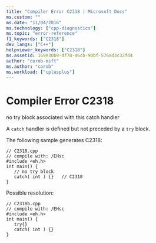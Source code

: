 ```yaml
---
title: "Compiler Error C2318 | Microsoft Docs"
ms.custom: ""
ms.date: "11/04/2016"
ms.technology: ["cpp-diagnostics"]
ms.topic: "error-reference"
f1_keywords: ["C2318"]
dev_langs: ["C++"]
helpviewer_keywords: ["C2318"]
ms.assetid: 169e30b9-df78-46cb-90bf-576ad3c32fd4
author: "corob-msft"
ms.author: "corob"
ms.workload: ["cplusplus"]
---
```

# Compiler Error C2318
no try block associated with this catch handler  
  
 A `catch` handler is defined but not preceded by a `try` block.  
  
 The following sample generates C2318:  
  
```  
// C2318.cpp  
// compile with: /EHsc  
#include <eh.h>  
int main() {  
   // no try block  
   catch( int ) {}   // C2318  
}  
```  
  
 Possible resolution:  
  
```  
// C2318b.cpp  
// compile with: /EHsc  
#include <eh.h>  
int main() {  
   try{}  
   catch( int ) {}  
}  
```